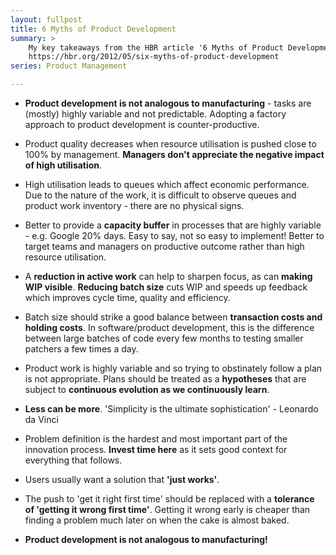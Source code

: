 ```yaml
---
layout: fullpost
title: 6 Myths of Product Development
summary: >
    My key takeaways from the HBR article '6 Myths of Product Development. 
    https://hbr.org/2012/05/six-myths-of-product-development
series: Product Management

---
```




* **Product development is not analogous to manufacturing** - tasks are (mostly) highly variable and not predictable. Adopting a factory approach to product development is counter-productive.

* Product quality decreases when resource utilisation is pushed close to 100% by management. **Managers don't appreciate the negative impact of high utilisation**.

* High utilisation leads to queues which affect economic performance. Due to the nature of the work, it is difficult to observe queues and product work inventory - there are no physical signs. 

* Better to provide a **capacity buffer** in processes that are highly variable - e.g. Google 20% days. Easy to say, not so easy to implement!  Better to target teams and managers on productive outcome rather than high resource utilisation.

* A **reduction in active work** can help to sharpen focus, as can **making WIP visible**. **Reducing batch size** cuts WIP and speeds up feedback which improves cycle time, quality and efficiency.

* Batch size should strike a good balance between **transaction costs and holding costs**. In software/product development, this is the difference between large batches of code every few months to testing smaller patchers a few times a day.

* Product work is highly variable and so trying to obstinately follow a plan is not appropriate. Plans should be treated as a **hypotheses** that are subject to **continuous evolution as we continuously learn**.

* **Less can be more**. 'Simplicity is the ultimate sophistication' - Leonardo da Vinci

* Problem definition is the hardest and most important part of the innovation process. **Invest time here** as it sets good context for everything that follows.

* Users usually  want a solution that **'just works'**. 

* The push to 'get it right first time' should be replaced with a **tolerance of 'getting it wrong first time'**. Getting it wrong early is cheaper than finding a problem much later on when the cake is almost baked.

* **Product development is not analogous to manufacturing!**


















